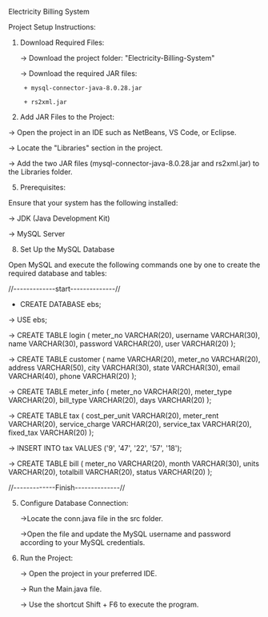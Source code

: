 Electricity Billing System

Project Setup Instructions:

1. Download Required Files:

   ->  Download the project folder: "Electricity-Billing-System"
   
   ->  Download the required JAR files:
   
        + mysql-connector-java-8.0.28.jar
   
        + rs2xml.jar

3. Add JAR Files to the Project:
   
  ->  Open the project in an IDE such as NetBeans, VS Code, or Eclipse.
  
  ->  Locate the "Libraries" section in the project.
  
  ->  Add the two JAR files (mysql-connector-java-8.0.28.jar and rs2xml.jar) to the Libraries folder.
   
5. Prerequisites:
   
Ensure that your system has the following installed:

  ->  JDK (Java Development Kit)
  
  ->  MySQL Server
   
8. Set Up the MySQL Database
   
Open MySQL and execute the following commands one by one to create the required database and tables:

//-------------start--------------//

  +  CREATE DATABASE ebs;
  
  ->  USE ebs;

  ->  CREATE TABLE login (
          meter_no VARCHAR(20),
          username VARCHAR(30),
          name VARCHAR(30),
          password VARCHAR(20),
          user VARCHAR(20)
      );

  ->  CREATE TABLE customer (
          name VARCHAR(20),
          meter_no VARCHAR(20),
          address VARCHAR(50),
          city VARCHAR(30),
          state VARCHAR(30),
          email VARCHAR(40),
          phone VARCHAR(20)
      );

  ->  CREATE TABLE meter_info (
          meter_no VARCHAR(20),
          meter_type VARCHAR(20),
          bill_type VARCHAR(20),
          days VARCHAR(20)
      );

  ->  CREATE TABLE tax (
          cost_per_unit VARCHAR(20),
          meter_rent VARCHAR(20),
          service_charge VARCHAR(20),
          service_tax VARCHAR(20),
          fixed_tax VARCHAR(20)
      );

  ->  INSERT INTO tax VALUES ('9', '47', '22', '57', '18');

  ->  CREATE TABLE bill (
          meter_no VARCHAR(20),
          month VARCHAR(30),
          units VARCHAR(20),
          totalbill VARCHAR(20),
          status VARCHAR(20)
      );
      
//-------------Finish--------------//


5. Configure Database Connection:
   
    ->Locate the conn.java file in the src folder.
   
    ->Open the file and update the MySQL username and password according to your MySQL credentials.
   
7. Run the Project:
   
    ->  Open the project in your preferred IDE.
   
    ->  Run the Main.java file.
   
    ->  Use the shortcut Shift + F6 to execute the program.
